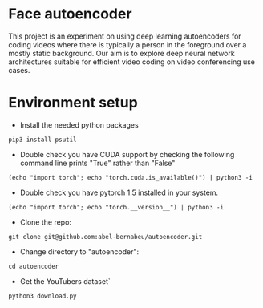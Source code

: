 # Face autoencoder

This project is an experiment on using deep learning autoencoders for coding videos where there is typically a person in the foreground over a mostly static background. Our aim is to explore deep neural network architectures suitable for efficient video coding on video conferencing use cases.

# Environment setup

- Install the needed python packages

`pip3 install psutil`

- Double check you have CUDA support by checking the following command line prints "True" rather than "False"

`(echo "import torch"; echo "torch.cuda.is_available()") | python3 -i`

- Double check you have pytorch 1.5 installed in your system.

`(echo "import torch"; echo "torch.__version__") | python3 -i`

- Clone the repo:

`git clone git@github.com:abel-bernabeu/autoencoder.git`

- Change directory to "autoencoder":

`cd autoencoder`

- Get the YouTubers dataset`

`python3 download.py`

